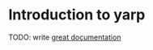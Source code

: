 # Introduction to yarp

TODO: write [great documentation](http://jacobian.org/writing/great-documentation/what-to-write/)
